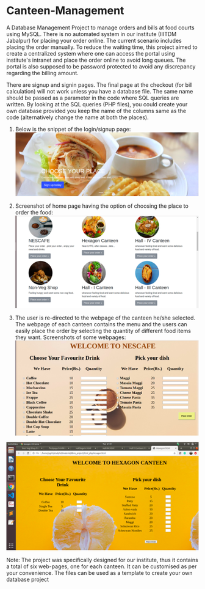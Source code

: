 # Canteen-Management
A Database Management Project to manage orders and bills at food courts using MySQL. There is no automated system in our institute (IIITDM Jabalpur) for placing your order online. The current scenario includes placing the order manually. To reduce the waiting time, this project aimed to create a centralized system where one can access the portal using institute's intranet and place the order online to avoid long queues. The portal is also supposed to be password protected to avoid any discrepancy regarding the billing amount.

There are signup and signin pages. The final page at the checkout (for bill calculation) will not work unless you have a database file. The same name should be passed as a parameter in the code where SQL queries are written. By looking at the SQL queries (PHP files), you could create your own database provided you keep the name of the columns same as the code (alternatively change the name at both the places).

1. Below is the snippet of the login/signup page:
![homepage1](https://github.com/jagriti04/Cafeteria-Management/blob/master/Screenshots/HomePage1.png)

2. Screenshot of home page having the option of choosing the place to order the food:
![homepage2](https://github.com/jagriti04/Cafeteria-Management/blob/master/Screenshots/HomePage2.png)

3. The user is re-directed to the webpage of the canteen he/she selected. The webpage of each canteen contains the menu and the users can easily place the order by selecting the quantity of different food items they want.
Screenshots of some webpages:
![page1](https://github.com/jagriti04/Cafeteria-Management/blob/master/Screenshots/Nescafe.png)

![page2](https://github.com/jagriti04/Cafeteria-Management/blob/master/Screenshots/HexagonCanteen)

Note: The project was specifically designed for our institute, thus it contains a total of six web-pages, one for each canteen. It can be customised as per your convenience. The files can be used as a template to create your own database project
